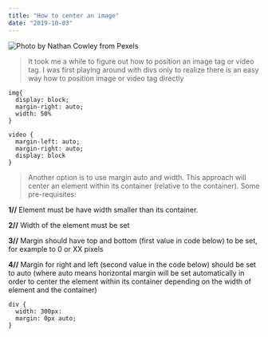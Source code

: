 ```yaml
---
title: "How to center an image"
date: "2019-10-03"
---
```


![](https://i.imgur.com/Iy5iZXG.jpg "Photo by Nathan Cowley from Pexels")

> It took me a while to figure out how to position an image tag or video tag. I was first playing around with divs only to realize there is an easy way how to position image or video tag directly
```
img{
  display: block;
  margin-right: auto;
  width: 50%
}
```
```
video {
  margin-left: auto;
  margin-right: auto;
  display: block
}
```

> Another option is to use margin auto and width. This approach will center an element within its container (relative to the container). Some pre-requisites: 

**1//** Element must be have width smaller than its container. 

**2//** Width of the element must be set

**3//** Margin should have top and bottom (first value in code below) to be set, for example to 0 or XX pixels

**4//** Margin for right and left (second value in the code below) should be set to auto (where auto means horizontal margin will be set automatically in order to center the element within its container depending on the width of element and the container)

```
div {
  width: 300px:
  margin: 0px auto;
}
```
